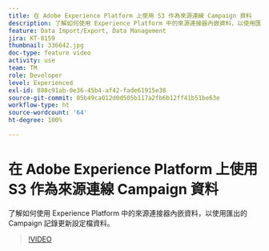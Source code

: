 ```yaml
---
title: 在 Adobe Experience Platform 上使用 S3 作為來源連線 Campaign 資料
description: 了解如何使用 Experience Platform 中的來源連接器內嵌資料，以使用匯出的 Campaign 記錄更新設定檔資料。
feature: Data Import/Export, Data Management
jira: KT-8159
thumbnail: 336642.jpg
doc-type: feature video
activity: use
team: TM
role: Developer
level: Experienced
exl-id: 880c91ab-0e36-45b4-af42-fade61915e38
source-git-commit: 05b49ca012d0d505b117a2fb6b12ff41b51be63e
workflow-type: ht
source-wordcount: '64'
ht-degree: 100%

---
```


# 在 Adobe Experience Platform 上使用 S3 作為來源連線 Campaign 資料

了解如何使用 Experience Platform 中的來源連接器內嵌資料，以使用匯出的 Campaign 記錄更新設定檔資料。

>[!VIDEO](https://video.tv.adobe.com/v/336642?quality=12&learn=on)

